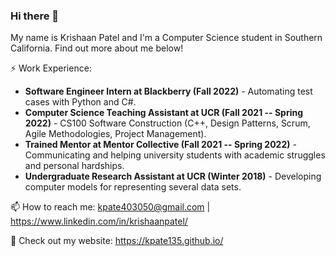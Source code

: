 ### Hi there 👋

My name is Krishaan Patel and I'm a Computer Science student in Southern California. Find out more about me below!

⚡ Work Experience:
- **Software Engineer Intern at Blackberry (Fall 2022)** - Automating test cases with Python and C#.
- **Computer Science Teaching Assistant at UCR (Fall 2021 -- Spring 2022)** - CS100 Software Construction (C++, Design Patterns, Scrum, Agile Methodologies, Project Management).
- **Trained Mentor at Mentor Collective (Fall 2021 -- Spring 2022)** - Communicating and helping university students with academic struggles and personal hardships.
- **Undergraduate Research Assistant at UCR (Winter 2018)** - Developing computer models for representing several data sets.


📫 How to reach me: kpate403050@gmail.com | https://www.linkedin.com/in/krishaanpatel/

💬 Check out my website: https://kpate135.github.io/

